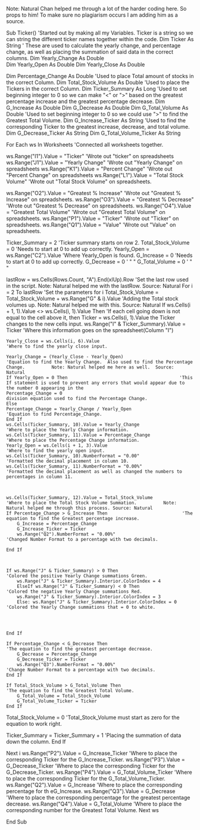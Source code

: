Note: Natural Chan helped me through a lot of the harder coding here.  So props to him!  To make sure no plagiarism occurs I am adding him as a source.



Sub Ticker()
                                      'Started out by making all my Variables.  Ticker is a string so we can string the different ticker names together within the code.
Dim Ticker As String 
                                      ' These are used to calculate the yearly change, and percentage change, as well as placing the summation of said data in the correct columns.
Dim Yearly_Change As Double  
Dim Yearly_Open As Double
Dim Yearly_Close As Double

Dim Percentage_Change As Double
                                      'Used to place Total amount of stocks in the correct Column.
Dim Total_Stock_Volume As Double
                                      'Used to place the Tickers in the correct Column.
Dim Ticker_Summary As Long
                                      'Used to set beginning integer to 0 so we can make "<" or ">" based on the greatest percentage increase and the greatest percentage decrease.
Dim G_Increase As Double
Dim G_Decrease As Double
Dim G_Total_Volume As Double          'Used to set beginning integer to 0 so we could use ">" to find the Greatest Total Volume.
Dim G_Increase_Ticker As String          'Used to find the corresponding Ticker to the greatest increase, decrease, and total volume.
Dim G_Decrease_Ticker As String
Dim G_Total_Volume_Ticker As String


For Each ws In Worksheets                          'Connected all worksheets together.

ws.Range("I1").Value = "Ticker"                  'Wrote out "ticker" on spreadsheets
ws.Range("J1").Value = "Yearly Change"           'Wrote out "Yearly Change" on spreadsheets 
ws.Range("K1").Value = "Percent Change"          'Wrote out "Percent Change" on spreadsheets
ws.Range("L1").Value = "Total Stock Volume"      'Wrote out "Total Stock Volume" on spreadsheets.

ws.Range("O2").Value = "Greatest % Increase"        'Wrote out "Greatest % Increase" on spreadsheets.
ws.Range("O3").Value = "Greatest % Decrease"        'Wrote out "Greatest % Decrease" on spreadsheets.
ws.Range("O4").Value = "Greatest Total Volume"      'Wrote out "Greatest Total Volume" on spreadsheets.
ws.Range("P1").Value = "Ticker"                     'Wrote out "Ticker" on spreadsheets.
ws.Range("Q1").Value = "Value"                      'Wrote out "Value" on spreadsheets.

Ticker_Summary = 2                                  'Ticker summary starts on row 2.
Total_Stock_Volume = 0                              'Needs to start at 0 to add up correctly.
Yearly_Open = ws.Range("C2").Value                  'Where Yearly_Open is found.
G_Increase = 0                                      'Needs to start at 0 to add up correctly.
G_Decrease = 0                                      ' "   "
G_Total_Volume = 0                                  ' "   " 

lastRow = ws.Cells(Rows.Count, "A").End(xlUp).Row                          'Set the last row used in the script.        Note: Natural helped me with the lastRow.  Source: Natural
For i = 2 To lastRow                                                       'Set the parameters for i
Total_Stock_Volume = Total_Stock_Volume + ws.Range("G" & i).Value          'Adding the Total stock volumes up.                Note: Natural helped me with this.  Source: Natural
  If ws.Cells(i + 1, 1).Value <> ws.Cells(i, 1).Value Then                     'If each cell going down is not equal to the cell above it, then
    Ticker = ws.Cells(i, 1).Value                                              the Ticker changes to the new cells input.
    ws.Range("I" & Ticker_Summary).Value = Ticker                          'Where this information goes on the spreadsheet(Column "I")
    
    Yearly_Close = ws.Cells(i, 6).Value                              'Where to find the yearly close input.
    
    Yearly_Change = (Yearly_Close - Yearly_Open)                     'Equation to find the Yearly Change.  Also used to find the Percentage Change.          Note: Natural helped me here as well.  Source: Natural
    If Yearly_Open = 0 Then                                          'This If statement is used to prevent any errors that would appear due to the number 0 appearing in the 
    Percentage_Change = 0                                            division equation used to find the Percentage Change.
    Else
    Percentage_Change = Yearly_Change / Yearly_Open                    'Equation to find Percentage_Change.
    End If
    ws.Cells(Ticker_Summary, 10).Value = Yearly_Change                'Where to place the Yearly Change information.
    ws.Cells(Ticker_Summary, 11).Value = Percentage_Change            'Where to place the Percentage Change information. 
    Yearly_Open = ws.Cells(i + 1, 3).Value                            'Where to find the yearly open input.
    ws.Cells(Ticker_Summary, 10).NumberFormat = "0.00"                'Formatted the decimal placement in column 10.
    ws.Cells(Ticker_Summary, 11).NumberFormat = "0.00%"               'Formatted the decimal placement as well as changed the numbers to percentages in column 11.
    
 
  
    ws.Cells(Ticker_Summary, 12).Value = Total_Stock_Volume           'Where to place the Total Stock Volume Summation.          Note: Natural helped me through this process. Source: Natural
    If Percentage_Change > G_Increase Then                            'The equation to find the Greatest percentage increase.
        G_Increase = Percentage_Change                                
        G_Increase_Ticker = Ticker                                    
        ws.Range("Q2").NumberFormat = "0.00%"                         'Changed Number Format to a percentage with two decimals.
    
    End If
    
   

    If ws.Range("J" & Ticker_Summary) > 0 Then                              'Colored the positive Yearly Change summations Green.
        ws.Range("J" & Ticker_Summary).Interior.ColorIndex = 4
        ElseIf ws.Range("J" & Ticker_Summary) < 0 Then                      'Colored the negative Yearly Change summations Red.
        ws.Range("J" & Ticker_Summary).Interior.ColorIndex = 3              
        Else: ws.Range("J" & Ticker_Summary).Interior.ColorIndex = 0        'Colored the Yearly Change summations that = 0 to white.
        
    

    
    End If
    
    If Percentage_Change < G_Decrease Then                                  'The equation to find the greatest percentage decrease.
        G_Decrease = Percentage_Change
        G_Decrease_Ticker = Ticker                                         
        ws.Range("Q3").NumberFormat = "0.00%"                               'Change Number Format to a percentage with two decimals.
    End If
    
    If Total_Stock_Volume > G_Total_Volume Then                             'The equation to find the Greatest Total Volume.
        G_Total_Volume = Total_Stock_Volume
        G_Total_Volume_Ticker = Ticker                                      
    End If
    
  Total_Stock_Volume = 0                                                     'Total_Stock_Volume must start as zero for the equation to work right.
        
  Ticker_Summary = Ticker_Summary + 1                                        'Placing the summation of data down the column.
  End If
  
  Next i
  ws.Range("P2").Value = G_Increase_Ticker                           'Where to place the corresponding Ticker for the G_Increase_Ticker.
  ws.Range("P3").Value = G_Decrease_Ticker                           'Where to place the corresponding Ticker for the G_Decrease_Ticker.
  ws.Range("P4").Value = G_Total_Volume_Ticker                       'Where to place the corresponding Ticker for the G_Total_Volume_Ticker.
  ws.Range("Q2").Value = G_Increase                                  'Where to place the corresponding percentage for th eG_Increase.
  ws.Range("Q3").Value = G_Decrease                                  'Where to place the corresponding percentage for the greatest percentage decrease.
  ws.Range("Q4").Value = G_Total_Volume                              'Where to place the corresponding number for the Greatest Total Volume.
  Next ws
  
End Sub
